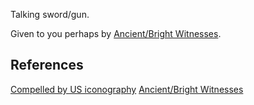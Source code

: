 Talking sword/gun.

Given to you perhaps by [Ancient/Bright Witnesses](/p/fbaf21db88974622b8cfe88a84d5f99a).

## References

[Compelled by US iconography](/p/deedfbdd7bd44af9b68b7cd0e3f12fa2)
[Ancient/Bright Witnesses](/p/fbaf21db88974622b8cfe88a84d5f99a)
